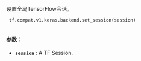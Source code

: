 设置全局TensorFlow会话。

```
 tf.compat.v1.keras.backend.set_session(session)
 
```

#### 参数：
- **`session`** : A TF Session.
